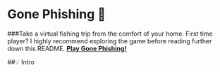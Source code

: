 # Gone Phishing 🎣
###Take a virtual fishing trip from the comfort of your home.
First time player? I highly recommend exploring the game before reading further down this README.
**<a href="https://budget-flights-cap1.glitch.me">Play Gone Phishing!</a>**

##💡 Intro
